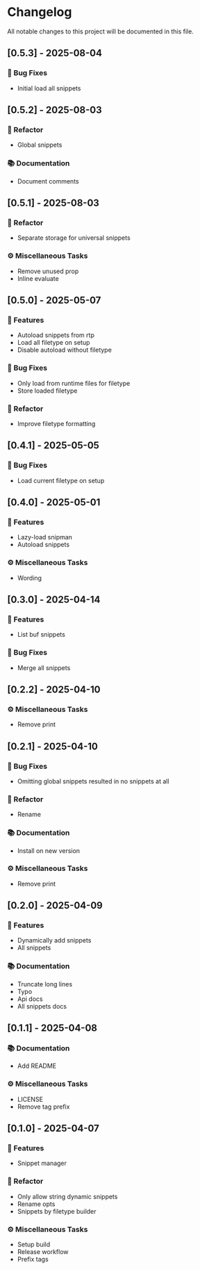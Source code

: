 # Changelog

All notable changes to this project will be documented in this file.

## [0.5.3] - 2025-08-04

### 🐛 Bug Fixes

- Initial load all snippets

## [0.5.2] - 2025-08-03

### 🚜 Refactor

- Global snippets

### 📚 Documentation

- Document comments

## [0.5.1] - 2025-08-03

### 🚜 Refactor

- Separate storage for universal snippets

### ⚙️ Miscellaneous Tasks

- Remove unused prop
- Inline evaluate

## [0.5.0] - 2025-05-07

### 🚀 Features

- Autoload snippets from rtp
- Load all filetype on setup
- Disable autoload without filetype

### 🐛 Bug Fixes

- Only load from runtime files for filetype
- Store loaded filetype

### 🚜 Refactor

- Improve filetype formatting

## [0.4.1] - 2025-05-05

### 🐛 Bug Fixes

- Load current filetype on setup

## [0.4.0] - 2025-05-01

### 🚀 Features

- Lazy-load snipman
- Autoload snippets

### ⚙️ Miscellaneous Tasks

- Wording

## [0.3.0] - 2025-04-14

### 🚀 Features

- List buf snippets

### 🐛 Bug Fixes

- Merge all snippets

## [0.2.2] - 2025-04-10

### ⚙️ Miscellaneous Tasks

- Remove print

## [0.2.1] - 2025-04-10

### 🐛 Bug Fixes

- Omitting global snippets resulted in no snippets at all

### 🚜 Refactor

- Rename

### 📚 Documentation

- Install on new version

### ⚙️ Miscellaneous Tasks

- Remove print

## [0.2.0] - 2025-04-09

### 🚀 Features

- Dynamically add snippets
- All snippets

### 📚 Documentation

- Truncate long lines
- Typo
- Api docs
- All snippets docs

## [0.1.1] - 2025-04-08

### 📚 Documentation

- Add README

### ⚙️ Miscellaneous Tasks

- LICENSE
- Remove tag prefix

## [0.1.0] - 2025-04-07

### 🚀 Features

- Snippet manager

### 🚜 Refactor

- Only allow string dynamic snippets
- Rename opts
- Snippets by filetype builder

### ⚙️ Miscellaneous Tasks

- Setup build
- Release workflow
- Prefix tags

<!-- generated by git-cliff -->
